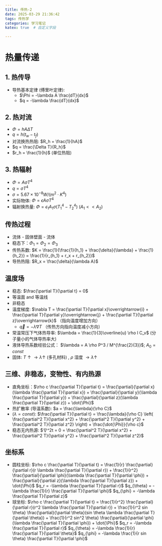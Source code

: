 ```yaml
---
title: 传热-2
date: 2025-03-29 21:36:42
tags: 传热学
categories: 学习笔记
katex: true  # 自定义字段

---
```

# 热量传递

## 1. 热传导

*   导热基本定律 (傅里叶定律):
    *   $\Phi = -\lambda A \frac{dT}{dx}$
    *   $q = -\lambda \frac{dT}{dx}$

## 2. 热对流

*   $\Phi = hA\Delta T$
*   $q = h(t_w - t_f)$
*   对流换热热阻: $R_h = \frac{1}{hA}$
*   $q = \frac{\Delta T}{R_h}$
*   $r_h = \frac{1}{h}$ (单位热阻)

## 3. 热辐射

*   $\Phi = A\sigma T^4$
*   $q = \sigma T^4$
*   $\sigma = 5.67 \times 10^{-8} W/(m^2 \cdot K^4)$
*   实际物体: $\Phi = \epsilon A \sigma T^4$
*   辐射换热量: $\Phi = \epsilon_1 A_1 \sigma (T_1^4 - T_2^4)$  ($A_1 << A_2$)

## 传热过程

*   流体 - 固体壁面 - 流体
*   稳态下：$\Phi_1 = \Phi_2 = \Phi_3$
*   传热系数: $K = \frac{1}{\frac{1}{h_1} + \frac{\delta}{\lambda} + \frac{1}{h_2}} = \frac{1}{r_{h_1} + r_x + r_{h_2}}$
*   导热热阻: $R_x = \frac{\delta}{\lambda A}$

## 温度场

*   稳态: $\frac{\partial T}{\partial t} = 0$
*   等温面 and 等温线
*   非稳态
*   温度梯度: $\nabla T = \frac{\partial T}{\partial x}\overrightarrow{i} + \frac{\partial T}{\partial y}\overrightarrow{j} + \frac{\partial T}{\partial z}\overrightarrow{k}$  （指向温度增加方向）
    *   $\overrightarrow{q} = -\lambda \nabla T$ （传热方向指向温度减小方向）
*   常温常压下气体热导率: $\lambda = \frac{1}{3}\overline{u} \rho l C_v$ (分子量小的气体导热率大)
*   液体导热系数经验公式： $\lambda = A \rho P^3 / M^{\frac{2}{3}}$; $A_0 = const$
*   固体: $T \uparrow \rightarrow \lambda \uparrow$ (多孔材料) , $\rho$ 湿度 $\rightarrow \lambda \uparrow$

## 三维、非稳态，变物性、有内热源

*   直角坐标：$\rho c \frac{\partial T}{\partial t} = \frac{\partial}{\partial x}(\lambda \frac{\partial T}{\partial x}) + \frac{\partial}{\partial y}(\lambda \frac{\partial T}{\partial y}) + \frac{\partial}{\partial z}(\lambda \frac{\partial T}{\partial z}) + \dot{\Phi}$
*   热扩散率 (导温系数): $a = \frac{\lambda}{\rho C}$
*   $(\lambda = const)$: $\frac{\partial T}{\partial t} = \frac{\lambda}{\rho C} \left( \frac{\partial^2 T}{\partial x^2} + \frac{\partial^2 T}{\partial y^2} + \frac{\partial^2 T}{\partial z^2} \right) + \frac{\dot{\Phi}}{\rho c}$
*   稳态无内热源: $∇^2t = 0 = \frac{\partial^2 T}{\partial x^2} + \frac{\partial^2 T}{\partial y^2} + \frac{\partial^2 T}{\partial z^2}$

## 坐标系

*   圆柱坐标: $\rho c \frac{\partial T}{\partial t} = \frac{1}{r} \frac{\partial}{\partial r}(r \lambda \frac{\partial T}{\partial r}) + \frac{1}{r^2} \frac{\partial}{\partial \phi}(\lambda \frac{\partial T}{\partial \phi}) + \frac{\partial}{\partial z}(\lambda \frac{\partial T}{\partial z}) + \dot{\Phi}$
   $q_r = -\lambda \frac{\partial T}{\partial r}$
   $q_{\theta} = -\lambda \frac{1}{r} \frac{\partial T}{\partial \phi}$
   $q_{\phi} = -\lambda \frac{\partial T}{\partial z}$
*    球坐标: $\rho c \frac{\partial T}{\partial t} =  \frac{1}{r^2} \frac{\partial}{\partial r}(r^2 \lambda \frac{\partial T}{\partial r}) + \frac{1}{r^2 sin \theta} \frac{\partial}{\partial \theta}(sin \theta \lambda \frac{\partial T}{\partial \theta}) +  \frac{1}{r^2 sin^2 \theta} \frac{\partial}{\partial \phi}(\lambda \frac{\partial T}{\partial \phi}) + \dot{\Phi}$
   $q_r = -\lambda \frac{\partial T}{\partial r}$
   $q_{\theta} = -\lambda \frac{1}{r} \frac{\partial T}{\partial \theta}$
   $q_{\phi} = -\lambda \frac{1}{r sin \theta} \frac{\partial T}{\partial \phi}$

